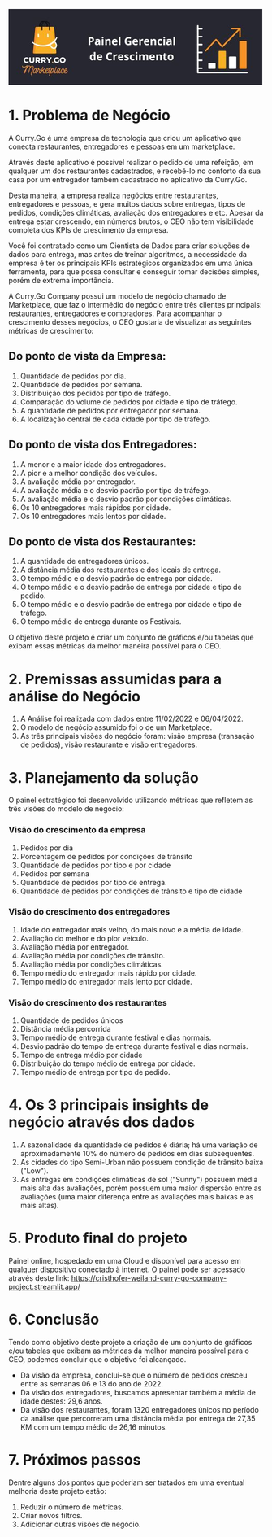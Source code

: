 ![](/img/banner_curry_go.jpg)

# 1. Problema de Negócio
A Curry.Go é uma empresa de tecnologia que criou um aplicativo que conecta restaurantes, entregadores e pessoas em um marketplace.

Através deste aplicativo é possível realizar o pedido de uma refeição, em qualquer um dos restaurantes cadastrados, e recebê-lo no conforto da sua casa por um entregador também cadastrado no aplicativo da Curry.Go.

Desta maneira, a empresa realiza negócios entre restaurantes, entregadores e pessoas, e gera muitos dados sobre entregas, tipos de pedidos, condições climáticas, avaliação dos entregadores e etc. Apesar da entrega estar crescendo, em números brutos, o CEO não tem visibilidade completa dos KPIs de crescimento da empresa.

Você foi contratado como um Cientista de Dados para criar soluções de dados para entrega, mas antes de treinar algoritmos, a necessidade da empresa é ter os principais KPIs estratégicos organizados em uma única ferramenta, para que possa consultar e conseguir tomar decisões simples, porém de extrema importância.

A Curry.Go Company possui um modelo de negócio chamado de Marketplace, que faz o intermédio do negócio entre três clientes principais: restaurantes, entregadores e compradores. Para acompanhar o crescimento desses negócios, o CEO gostaria de visualizar as seguintes métricas de crescimento:

## Do ponto de vista da Empresa:
1. Quantidade de pedidos por dia.
2. Quantidade de pedidos por semana.
3. Distribuição dos pedidos por tipo de tráfego.
4. Comparação do volume de pedidos por cidade e tipo de tráfego.
5. A quantidade de pedidos por entregador por semana.
6. A localização central de cada cidade por tipo de tráfego.

## Do ponto de vista dos Entregadores:
1. A menor e a maior idade dos entregadores.
2. A pior e a melhor condição dos veículos.
3. A avaliação média por entregador.
4. A avaliação média e o desvio padrão por tipo de tráfego.
5. A avaliação média e o desvio padrão por condições climáticas.
6. Os 10 entregadores mais rápidos por cidade.
7. Os 10 entregadores mais lentos por cidade.

## Do ponto de vista dos Restaurantes:
1. A quantidade de entregadores únicos.
2. A distância média dos restaurantes e dos locais de entrega.
3. O tempo médio e o desvio padrão de entrega por cidade.
4. O tempo médio e o desvio padrão de entrega por cidade e tipo de pedido.
5. O tempo médio e o desvio padrão de entrega por cidade e tipo de tráfego.
6. O tempo médio de entrega durante os Festivais.

O objetivo deste projeto é criar um conjunto de gráficos e/ou tabelas que exibam essas métricas da melhor maneira possível para o CEO.


# 2. Premissas assumidas para a análise do Negócio
1. A Análise foi realizada com dados entre 11/02/2022 e 06/04/2022.
2. O modelo de negócio assumido foi o de um Marketplace.
3. As três principais visões do negócio foram: visão empresa (transação de pedidos), visão restaurante e visão entregadores.


# 3. Planejamento da solução
O painel estratégico foi desenvolvido utilizando métricas que refletem as três visões do modelo de negócio:
### Visão do crescimento da empresa
  1. Pedidos por dia
  2. Porcentagem de pedidos por condições de trânsito
  3. Quantidade de pedidos por tipo e por cidade
  4. Pedidos por semana
  5. Quantidade de pedidos por tipo de entrega.
  6. Quantidade de pedidos por condições de trânsito e tipo de cidade
### Visão do crescimento dos entregadores
  1. Idade do entregador mais velho, do mais novo e a média de idade.
  2. Avaliação do melhor e do pior veículo.
  3. Avaliação média por entregador.
  4. Avaliação média por condições de trânsito.
  5. Avaliação média por condições climáticas.
  6. Tempo médio do entregador mais rápido por cidade.
  7. Tempo médio do entregador mais lento por cidade.
### Visão do crescimento dos restaurantes
  1. Quantidade de pedidos únicos
  2. Distância média percorrida
  3. Tempo médio de entrega durante festival e dias normais. 
  4. Desvio padrão do tempo de entrega durante festival e dias normais.
  5. Tempo de entrega médio por cidade
  6. Distribuição do tempo médio de entrega por cidade.
  7. Tempo médio de entrega por tipo de pedido.


# 4. Os 3 principais insights de negócio através dos dados
1. A sazonalidade da quantidade de pedidos é diária; há uma variação de aproximadamente 10% do número de pedidos em dias subsequentes.
2. As cidades do tipo Semi-Urban não possuem condição de trânsito baixa ("Low").
3. As entregas em condições climáticas de sol ("Sunny") possuem média mais alta das avaliações, porém possuem uma maior dispersão entre as avaliações (uma maior diferença entre as avaliações mais baixas e as mais altas).


# 5. Produto final do projeto
Painel online, hospedado em uma Cloud e disponível para acesso em qualquer dispositivo conectado à internet.
O painel pode ser acessado através deste link: https://cristhofer-weiland-curry-go-company-project.streamlit.app/


# 6. Conclusão
Tendo como objetivo deste projeto a criação de um conjunto de gráficos e/ou tabelas que exibam as métricas da melhor maneira possível para o CEO, podemos concluir que o objetivo foi alcançado.
- Da visão da empresa, conclui-se que o número de pedidos cresceu entre as semanas 06 e 13 do ano de 2022.
- Da visão dos entregadores, buscamos apresentar também a média de idade destes: 29,6 anos.
- Da visão dos restaurantes, foram 1320 entregadores únicos no período da análise que percorreram uma distância média por entrega de 27,35 KM com um tempo médio de 26,16 minutos.


# 7. Próximos passos
Dentre alguns dos pontos que poderiam ser tratados em uma eventual melhoria deste projeto estão:
1. Reduzir o número de métricas.
2. Criar novos filtros.
3. Adicionar outras visões de negócio.